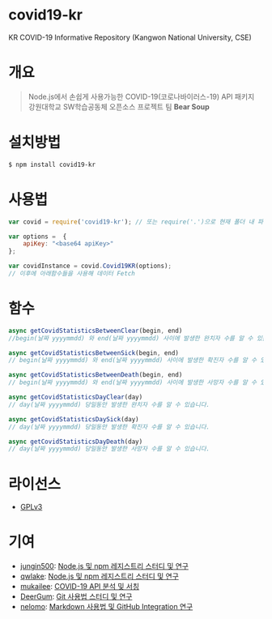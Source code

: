 # covid19-kr
KR COVID-19 Informative Repository (Kangwon National University, CSE)

# 개요
> Node.js에서 손쉽게 사용가능한 COVID-19(코로나바이러스-19) API 패키지 <br>
> 강원대학교 SW학습공동체 오픈소스 프로젝트 팀 **Bear Soup**

# 설치방법
```bash
$ npm install covid19-kr
```

# 사용법
```javascript
var covid = require('covid19-kr'); // 또는 require('.')으로 현재 폴더 내 파일 불러오기

var options =  {
    apiKey: "<base64 apiKey>"
};

var covidInstance = covid.Covid19KR(options);
// 이후에 아래함수들을 사용해 데이터 Fetch
```

# 함수
```javascript
async getCovidStatisticsBetweenClear(begin, end)
//begin(날짜 yyyymmdd) 와 end(날짜 yyyymmdd) 사이에 발생한 완치자 수를 알 수 있습니다.

async getCovidStatisticsBetweenSick(begin, end)
// begin(날짜 yyyymmdd) 와 end(날짜 yyyymmdd) 사이에 발생한 확진자 수를 알 수 있습니다.

async getCovidStatisticsBetweenDeath(begin, end)
// begin(날짜 yyyymmdd) 와 end(날짜 yyyymmdd) 사이에 발생한 사망자 수를 알 수 있습니다.

async getCovidStatisticsDayClear(day)
// day(날짜 yyyymmdd) 당일동안 발생한 완치자 수를 알 수 있습니다.

async getCovidStatisticsDaySick(day)
// day(날짜 yyyymmdd) 당일동안 발생한 확진자 수를 알 수 있습니다.

async getCovidStatisticsDayDeath(day)
// day(날짜 yyyymmdd) 당일동안 발생한 사망자 수를 알 수 있습니다.
```


# 라이선스
- [GPLv3](https://www.gnu.org/licenses/gpl-3.0.txt)

# 기여
- [jungin500](https://github.com/jungin500): [Node.js 및 npm 레지스트리 스터디 및 연구](https://github.com/jungin500/covid19-packaging-study)
- [qwlake](https://github.com/qwlake): [Node.js 및 npm 레지스트리 스터디 및 연구](https://github.com/qwlake/study-covid-npm)
- [mukailee](https://github.com/mukailee): [COVID-19 API 분석 및 서칭](https://github.com/mukailee/api-pakage-study.git)
- [DeerGum](https://github.com/DeerGum): [Git 사용법 스터디 및 연구](https://github.com/DeerGum/opensource_study)
- [nelomo](https://github.com/nelomo): [Markdown 사용법 및 GitHub Integration 연구](https://github.com/nelomo/Nodejs)